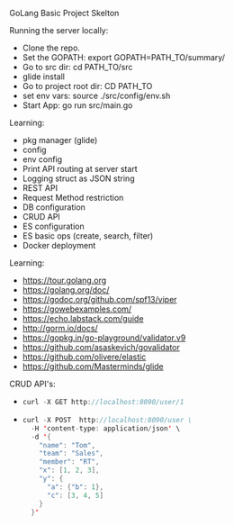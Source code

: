 GoLang Basic Project Skelton

Running the server locally:
  - Clone the repo.
  - Set the GOPATH: export GOPATH=PATH_TO/summary/
  - Go to src dir: cd PATH_TO/src
  - glide install
  - Go to project root dir: CD PATH_TO
  - set env vars: source ./src/config/env.sh
  - Start App: go run src/main.go



Learning:
  - pkg manager (glide)
  - config
  - env config
  - Print API routing at server start
  - Logging struct as JSON string
  - REST API
  - Request Method restriction
  - DB configuration
  - CRUD API
  - ES configuration
  - ES basic ops (create, search, filter)
  - Docker deployment
  
Learning:
  - https://tour.golang.org
  - https://golang.org/doc/
  - https://godoc.org/github.com/spf13/viper
  - https://gowebexamples.com/
  - https://echo.labstack.com/guide
  - http://gorm.io/docs/
  - https://gopkg.in/go-playground/validator.v9
  - https://github.com/asaskevich/govalidator
  - https://github.com/olivere/elastic
  - https://github.com/Masterminds/glide
  
CRUD API's:
  - ```java
    curl -X GET http://localhost:8090/user/1 
    ```
  - ```java
    curl -X POST  http://localhost:8090/user \
      -H 'content-type: application/json' \
      -d '{
        "name": "Tom",
        "team": "Sales",
        "member": "RT",
        "x": [1, 2, 3],
        "y": {
          "a": {"b": 1},
          "c": [3, 4, 5]
        }
      }'
    ```
